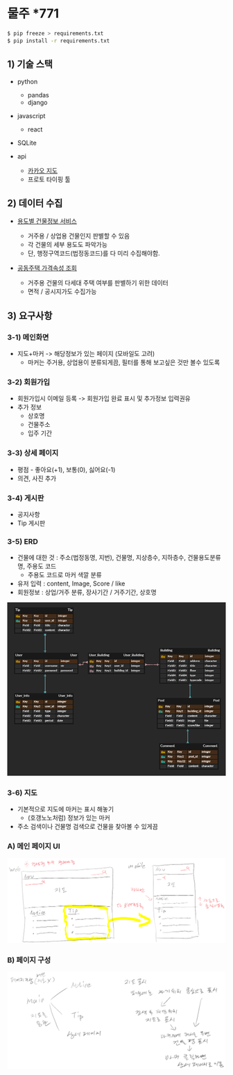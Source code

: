 # 물주 *771

```bash
$ pip freeze > requirements.txt
$ pip install -r requirements.txt
```

## 1) 기술 스택

- python

  - pandas
  - django

- javascript

  - react

- SQLite

- api

  - [카카오 지도](<http://apis.map.daum.net/web/guide/>)
  - 프로토 타이핑 툴



## 2) 데이터 수집

- [용도별 건물정보 서비스](<http://openapi.nsdi.go.kr/nsdi/eios/ServiceDetail.do?svcSe=S&svcId=S029#>)
  - 거주용 / 상업용 건물인지 판별할 수 있음
  - 각 건물의 세부 용도도 파악가능
  - 단, 행정구역코드(법정동코드)를 다 미리 수집해야함.

- [공동주택 가격속성 조회](<http://openapi.nsdi.go.kr/nsdi/eios/OperationSumryDetail.do>)
  - 거주용 건물의 다세대 주택 여부를 판별하기 위한 데이터
  - 면적 / 공시지가도 수집가능



## 3) 요구사항
### 3-1) 메인화면
- 지도+마커 -> 해당정보가 있는 페이지 (모바일도 고려)
  - 마커는 주거용, 상업용이 분류되게끔, 필터를 통해 보고싶은 것만 볼수 있도록

### 3-2) 회원가입
- 회원가입시 이메일 등록 -> 회원가입 완료 표시 및 추가정보 입력권유
- 추가 정보
  - 상호명
  - 건물주소
  - 입주 기간

### 3-3) 상세 페이지

- 평점 - 좋아요(+1), 보통(0), 싫어요(-1)
- 의견, 사진 추가

### 3-4) 게시판

- 공지사항
- Tip 게시판

### 3-5) ERD

- 건물에 대한 것 : 주소(법정동명, 지번), 건물명, 지상층수, 지하층수, 건물용도분류명, 주용도 코드
  - 주용도 코드로 마커 색깔 분류
- 유저 입력 : content, Image, Score / like
- 회원정보 : 상업/거주 분류, 장사기간 / 거주기간, 상호명

<img src = "images/image 003.png">

### 3-6) 지도

- 기본적으로 지도에 마커는 표시 해놓기
  - (호갱노노처럼) 정보가 있는 마커
- 주소 검색이나 건물명 검색으로 건물을 찾아볼 수 있게끔

### A) 메인 페이지 UI

<img src="images/image 001.png">



### B) 페이지 구성

<img src="images/image 002.png">